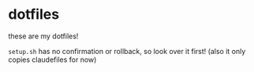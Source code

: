 # dotfiles
these are my dotfiles!

`setup.sh` has no confirmation or rollback, so look over it first!
(also it only copies claudefiles for now)